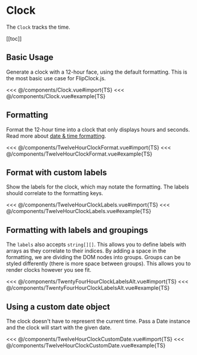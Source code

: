 <script setup lang="ts">
import Clock from '../components/Clock.vue';
import TwelveHourClockFormat from '../components/TwelveHourClockFormat.vue';
import TwelveHourClockLabels from '../components/TwelveHourClockLabels.vue';
import TwentyFourHourClockLabelsAlt from '../components/TwentyFourHourClockLabelsAlt.vue';
import TwelveHourClockCustomDate from '../components/TwelveHourClockCustomDate.vue';
</script>

# Clock

The `Clock` tracks the time.

[[toc]]

## Basic Usage

Generate a clock with a 12-hour face, using the default formatting. This is the most basic use case for FlipClock.js.

<Clock />

<<< @/components/Clock.vue#import{TS}
<<< @/components/Clock.vue#example{TS}

## Formatting

Format the 12-hour time into a clock that only displays hours and seconds. Read more about [date & time formatting](/advanced/date-time-formatting).

<TwelveHourClockFormat />

<<< @/components/TwelveHourClockFormat.vue#import{TS}
<<< @/components/TwelveHourClockFormat.vue#example{TS}

## Format with custom labels

Show the labels for the clock, which may notate the formatting. The labels should correlate to the formatting keys.

<TwelveHourClockLabels />

<<< @/components/TwelveHourClockLabels.vue#import{TS}
<<< @/components/TwelveHourClockLabels.vue#example{TS}

## Formatting with labels and groupings

The `labels` also accepts `string[][]`. This allows you to define labels with arrays as they correlate to their indices. By adding a space in the formatting, we are dividing the DOM nodes into groups. Groups can be styled differently (there is more space between groups). This allows you to render clocks however you see fit.

<TwentyFourHourClockLabelsAlt />

<<< @/components/TwentyFourHourClockLabelsAlt.vue#import{TS}
<<< @/components/TwentyFourHourClockLabelsAlt.vue#example{TS}

## Using a custom date object

The clock doesn't have to represent the current time. Pass a Date instance and the clock will start with the given date.

<TwelveHourClockCustomDate />

<<< @/components/TwelveHourClockCustomDate.vue#import{TS}
<<< @/components/TwelveHourClockCustomDate.vue#example{TS}

